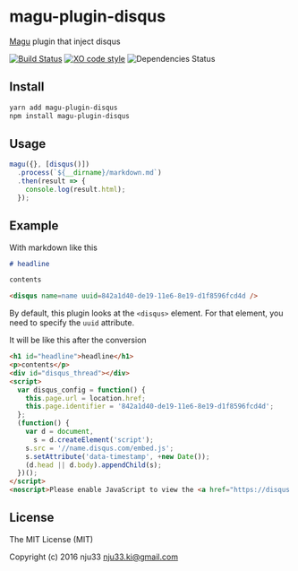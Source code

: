 # magu-plugin-disqus

[Magu](https://github.com/nju33/magu) plugin that inject disqus

[![Build Status](https://travis-ci.org/nju33/magu-plugin-disqus.svg?branch=master)](https://travis-ci.org/nju33/magu-plugin-disqus) [![XO code style](https://img.shields.io/badge/code_style-XO-5ed9c7.svg)](https://github.com/sindresorhus/xo) ![Dependencies Status](https://david-dm.org/nju33/magu-plugin-disqus.svg)

## Install

```bash
yarn add magu-plugin-disqus
npm install magu-plugin-disqus
```

## Usage

```js
magu({}, [disqus()])
  .process(`${__dirname}/markdown.md`)
  .then(result => {
    console.log(result.html);
  });
```

## Example

With markdown like this

```md
# headline

contents

<disqus name=name uuid=842a1d40-de19-11e6-8e19-d1f8596fcd4d />
```

By default, this plugin looks at the `<disqus>` element. For that element, you need to specify the `uuid` attribute.

It will be like this after the conversion

```html
<h1 id="headline">headline</h1>
<p>contents</p>
<div id="disqus_thread"></div>
<script>
  var disqus_config = function() {
    this.page.url = location.href;
    this.page.identifier = '842a1d40-de19-11e6-8e19-d1f8596fcd4d';
  };
  (function() {
    var d = document,
      s = d.createElement('script');
    s.src = '//name.disqus.com/embed.js';
    s.setAttribute('data-timestamp', +new Date());
    (d.head || d.body).appendChild(s);
  })();
</script>
<noscript>Please enable JavaScript to view the <a href="https://disqus.com/?ref_noscript">comments powered by Disqus.</a></noscript>
```

## License

The MIT License (MIT)

Copyright (c) 2016 nju33 <nju33.ki@gmail.com>
